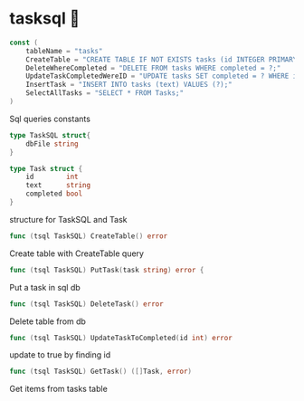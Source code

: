 # tasksql 🫠 


```go
const (
	tableName = "tasks"
	CreateTable = "CREATE TABLE IF NOT EXISTS tasks (id INTEGER PRIMARY KEY AUTOINCREMENT, text TEXT NOT NULL, completed BOOLEAN DEFAULT FALSE);"
	DeleteWhereCompleted = "DELETE FROM tasks WHERE completed = ?;"
	UpdateTaskCompletedWereID = "UPDATE tasks SET completed = ? WHERE id = ?;"
	InsertTask = "INSERT INTO tasks (text) VALUES (?);"
	SelectAllTasks = "SELECT * FROM Tasks;"
)

```
Sql queries constants

```go
type TaskSQL struct{
	dbFile string
}

type Task struct {
	id        int
	text      string
	completed bool
}
```
structure for TaskSQL and Task

```go 
func (tsql TaskSQL) CreateTable() error
```
Create table with CreateTable query

```go
func (tsql TaskSQL) PutTask(task string) error {
```
Put a task in sql db

```go
func (tsql TaskSQL) DeleteTask() error 
```
Delete table from db

```go
func (tsql TaskSQL) UpdateTaskToCompleted(id int) error 
```
update to true by finding id

```go
func (tsql TaskSQL) GetTask() ([]Task, error) 
```
Get items from tasks table
